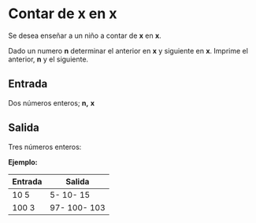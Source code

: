 # Contar de x en x

Se desea enseñar a un niño a contar de **x** en **x**.

Dado un numero **n** determinar el anterior en **x** y siguiente en **x**.
Imprime el anterior, **n** y el siguiente.

## Entrada

Dos números enteros; **n,** **x**

## Salida

Tres números enteros:

**Ejemplo:**

| Entrada |Salida  |
|--|--|
| 10 5|5- 10- 15  |
| 100 3 |97- 100- 103  |
